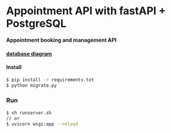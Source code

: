 # Appointment API with fastAPI + PostgreSQL

__Appointment booking and management API__


#### [database diagram](https://github.com/AlaaProg/Appointments-API/blob/master/database_diagram.png)
#### Install 
```bash 
$ pip install -r requirements.txt
$ python migrate.py 
```

### Run 
```bash 
$ sh runserver.sh 
// or 
$ uvicorn wsgi:app --reload
```


